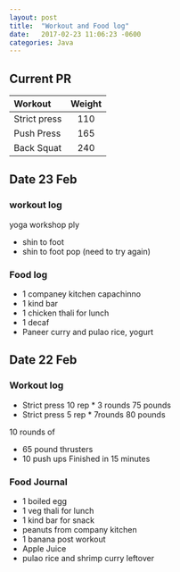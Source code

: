 ```yaml
---
layout: post
title:  "Workout and Food log"
date:   2017-02-23 11:06:23 -0600
categories: Java
---
```


## Current PR

|Workout |Weight  |
|:--------|:-------:|
|Strict press | 110 |
|Push Press |165|
|Back Squat | 240 |


## Date 23 Feb


### workout log
 yoga workshop ply
* shin to foot
* shin to foot pop (need to try again)



### Food log

* 1 companey kitchen capachinno
* 1 kind bar 
* 1 chicken thali for lunch
* 1 decaf
* Paneer curry and pulao rice, yogurt


## Date 22 Feb


### Workout log

* Strict press 10  rep * 3 rounds  75 pounds
* Strict press  5 rep * 7rounds     80 pounds

10 rounds of 

* 65 pound thrusters
* 10 push ups 
Finished in 15 minutes


### Food Journal 

* 1 boiled egg
* 1 veg thali for lunch
* 1 kind bar for snack 
* peanuts from company kitchen
* 1 banana post workout
* Apple Juice
* pulao rice and shrimp curry leftover